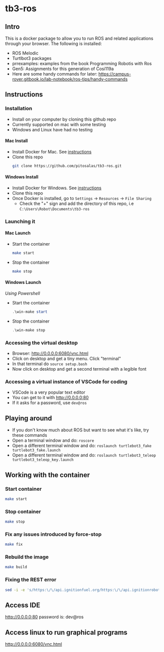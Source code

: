 # tb3-ros

## Intro

This is a docker package to allow you to run ROS and related applications through your browser. The following is installed:

* ROS Melodic
* Turtlbot3 packages
* prrexamples: examples from the book Programming Robotis with Ros
* Gen5: Assignments for this generation of Cosi119a
* Here are some handy commands for later: https://campus-rover.gitbook.io/lab-notebook/ros-tips/handy-commands

## Instructions

### Installation

* Install on your computer by cloning this github repo
* Currently supported on mac with some testing 
* Windows and Linux have had no testing

#### Mac Install
* Install Docker for Mac. See [instructions](https://hub.docker.com/editions/community/docker-ce-desktop-mac/)
* Clone this repo
  ```bash
  git clone https://github.com/pitosalas/tb3-ros.git
  ```

#### Windows Install
* Install Docker for Windows. See [instructions](https://hub.docker.com/editions/community/docker-ce-desktop-windows/)
* Clone this repo
* Once Docker is installed, go to `Settings` -> `Resources` -> `File Sharing`
  * Check the "+" sign and add the directory of this repo, i.e `C:\Users\Robot\Documents\tb3-ros`

### Launching it

#### Mac Launch
* Start the container
  ```bash
  make start
  ```
* Stop the container
  ```bash
  make stop
  ```

#### Windows Launch
*Using Powershell*
* Start the container
  ```powershell
  .\win-make start
  ```
* Stop the container
  ```powershell
  .\win-make stop
  ```

### Accessing the virtual desktop
* Browser: http://0.0.0.0:6080/vnc.html
* Click on desktop and get a tiny menu. Click "terminal"
* In that terminal do `source setup.bash`
* Now click on desktop and get a second terminal with a legible font

### Accessing a virtual instance of VSCode for coding

* VSCode is a very popular text editor
* You can get to it with http://0.0.0.0:80
* If it asks for a password, use `dev@ros`

## Playing around

* If you don't know much about ROS but want to see what it's like, try these commands
* Open a terminal window and do: `roscore`
* Open a different terminal window and do: `roslaunch turtlebot3_fake turtlebot3_fake.launch`
* Open a different terminal window and do: `roslaunch turtlebot3_teleop turtlebot3_teleop_key.launch`


## Working with the container

### Start container

```bash
make start
```

### Stop container

```bash
make stop
```

### Fix any issues introduced by force-stop

```bash
make fix
```

### Rebuild the image

```bash
make build
```

### Fixing the REST error

```bash
sed -i -e 's/https:\/\/api.ignitionfuel.org/https:\/\/api.ignitionrobotics.org/g' ~/.ignition/fuel/config.yaml
```

## Access IDE
http://0.0.0.0:80
password is: dev@ros

## Access linux to run graphical programs
http://0.0.0.0:6080/vnc.html
